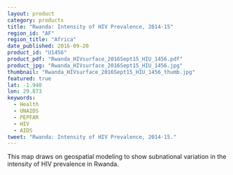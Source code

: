 ```yaml
---
layout: product
category: products
title: "Rwanda: Intensity of HIV Prevalence, 2014-15"
region_id: "AF"
region_title: "Africa"
date_published: 2016-09-20
product_id: "U1456"
product_pdf: "Rwanda_HIVsurface_2016Sept15_HIU_1456.pdf"
product_jpg: "Rwanda_HIVsurface_2016Sept15_HIU_1456.jpg"
thumbnail: "Rwanda_HIVsurface_2016Sept15_HIU_1456_thumb.jpg"
featured: true
lat: -1.940
lon: 29.873
keywords:
  - Health
  - UNAIDS
  - PEPFAR
  - HIV
  - AIDS
tweet: "Rwanda: Intensity of HIV Prevalence, 2014-15."
---
```

This map draws on geospatial modeling to show subnational variation in the intensity of HIV prevalence in Rwanda. 
